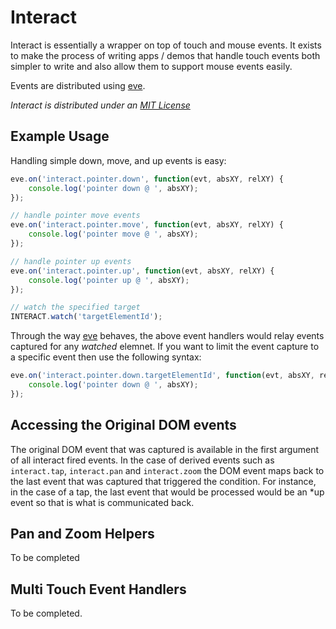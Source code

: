 # Interact

Interact is essentially a wrapper on top of touch and mouse events.  It exists to make the process of writing apps / demos that handle touch events both simpler to write and also allow them to support mouse events easily.

Events are distributed using [eve](https://github.com/DmitryBaranovskiy/eve).

_Interact is distributed under an [MIT License](http://www.opensource.org/licenses/mit-license.php)_

## Example Usage

Handling simple down, move, and up events is easy:

```js
eve.on('interact.pointer.down', function(evt, absXY, relXY) {
	console.log('pointer down @ ', absXY);
});

// handle pointer move events
eve.on('interact.pointer.move', function(evt, absXY, relXY) {
	console.log('pointer move @ ', absXY);
});

// handle pointer up events
eve.on('interact.pointer.up', function(evt, absXY, relXY) {
	console.log('pointer up @ ', absXY);
});

// watch the specified target
INTERACT.watch('targetElementId');
```

Through the way [eve](https://github.com/DmitryBaranovskiy/eve) behaves, the above event handlers would relay events captured for any _watched_ elemnet.  If you want to limit the event capture to a specific event then use the following syntax:

```js
eve.on('interact.pointer.down.targetElementId', function(evt, absXY, relXY) {
	console.log('pointer down @ ', absXY);
});
```

## Accessing the Original DOM events

The original DOM event that was captured is available in the first argument of all interact fired events.  In the case of derived events such as `interact.tap`, `interact.pan` and `interact.zoom` the DOM event maps back to the last event that was captured that triggered the condition.  For instance, in the case of a tap, the last event that would be processed would be an *up event so that is what is communicated back.

## Pan and Zoom Helpers

To be completed

## Multi Touch Event Handlers

To be completed.